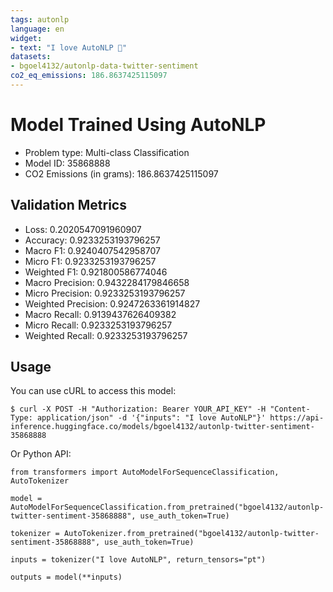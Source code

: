 ```yaml
---
tags: autonlp
language: en
widget:
- text: "I love AutoNLP 🤗"
datasets:
- bgoel4132/autonlp-data-twitter-sentiment
co2_eq_emissions: 186.8637425115097
---
```


# Model Trained Using AutoNLP

- Problem type: Multi-class Classification
- Model ID: 35868888
- CO2 Emissions (in grams): 186.8637425115097

## Validation Metrics

- Loss: 0.2020547091960907
- Accuracy: 0.9233253193796257
- Macro F1: 0.9240407542958707
- Micro F1: 0.9233253193796257
- Weighted F1: 0.921800586774046
- Macro Precision: 0.9432284179846658
- Micro Precision: 0.9233253193796257
- Weighted Precision: 0.9247263361914827
- Macro Recall: 0.9139437626409382
- Micro Recall: 0.9233253193796257
- Weighted Recall: 0.9233253193796257


## Usage

You can use cURL to access this model:

```
$ curl -X POST -H "Authorization: Bearer YOUR_API_KEY" -H "Content-Type: application/json" -d '{"inputs": "I love AutoNLP"}' https://api-inference.huggingface.co/models/bgoel4132/autonlp-twitter-sentiment-35868888
```

Or Python API:

```
from transformers import AutoModelForSequenceClassification, AutoTokenizer

model = AutoModelForSequenceClassification.from_pretrained("bgoel4132/autonlp-twitter-sentiment-35868888", use_auth_token=True)

tokenizer = AutoTokenizer.from_pretrained("bgoel4132/autonlp-twitter-sentiment-35868888", use_auth_token=True)

inputs = tokenizer("I love AutoNLP", return_tensors="pt")

outputs = model(**inputs)
```